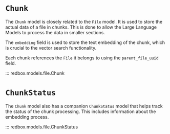 # `Chunk`

The `Chunk` model is closely related to the `File` model. It is used to store the actual data of a file in chunks. This is done to allow the Large Language Models to process the data in smaller sections.

The `embedding` field is used to store the text embedding of the chunk, which is crucial to the vector search functionality.

Each chunk references the `File` it belongs to using the `parent_file_uuid` field.

::: redbox.models.file.Chunk

# `ChunkStatus`

The `Chunk` model also has a companion `ChunkStatus` model that helps track the status of the chunk processing. This includes information about the embedding process.

::: redbox.models.file.ChunkStatus
